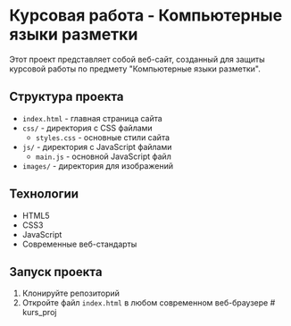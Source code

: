 # Курсовая работа - Компьютерные языки разметки

Этот проект представляет собой веб-сайт, созданный для защиты курсовой работы по предмету "Компьютерные языки разметки".

## Структура проекта

- `index.html` - главная страница сайта
- `css/` - директория с CSS файлами
  - `styles.css` - основные стили сайта
- `js/` - директория с JavaScript файлами
  - `main.js` - основной JavaScript файл
- `images/` - директория для изображений

## Технологии

- HTML5
- CSS3
- JavaScript
- Современные веб-стандарты

## Запуск проекта

1. Клонируйте репозиторий
2. Откройте файл `index.html` в любом современном веб-браузере # kurs_proj
